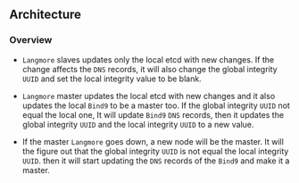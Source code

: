 ## Architecture

### Overview

- `Langmore` slaves updates only the local etcd with new changes. If the change affects the
`DNS` records, it will also change the global integrity `UUID` and set the local integrity value to be blank.

- `Langmore` master updates the local etcd with new changes and it also updates the local `Bind9`
to be a master too. If the global integrity `UUID` not equal the local one, It will update `Bind9` `DNS`
records, then it updates the global integrity `UUID` and the local integrity `UUID` to a new value.

- If the master `Langmore` goes down, a new node will be the master. It will the figure out that
the global integrity `UUID` is not equal the local integrity `UUID`. then it will start updating the
`DNS` records of the `Bind9` and make it a master.
